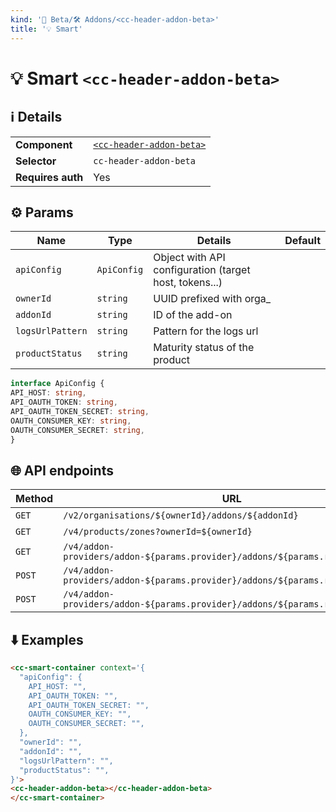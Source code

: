 ```yaml
---
kind: '🚧 Beta/🛠 Addons/<cc-header-addon-beta>'
title: '💡 Smart'
---
```

# 💡 Smart `<cc-header-addon-beta>`

## ℹ️ Details

<table>
<tr><td><strong>Component    </strong> <td><a href="🚧-beta-🛠-addons-cc-header-addon-beta--default-story"><code>&lt;cc-header-addon-beta&gt;</code></a>
<tr><td><strong>Selector     </strong> <td><code>cc-header-addon-beta</code>
<tr><td><strong>Requires auth</strong> <td>Yes
</table>

## ⚙️ Params

| Name             | Type        | Details                                                | Default |
|------------------|-------------|--------------------------------------------------------|---------|
| `apiConfig`      | `ApiConfig` | Object with API configuration (target host, tokens...) |         |
| `ownerId`        | `string`    | UUID prefixed with orga_                               |         |
| `addonId`        | `string`    | ID of the add-on                                       |         |
| `logsUrlPattern` | `string`    | Pattern for the logs url                               |         |
| `productStatus`  | `string`    | Maturity status of the product                         |         |


  ```ts
interface ApiConfig {
  API_HOST: string,
  API_OAUTH_TOKEN: string,
  API_OAUTH_TOKEN_SECRET: string,
  OAUTH_CONSUMER_KEY: string,
  OAUTH_CONSUMER_SECRET: string,
}
```

## 🌐 API endpoints

| Method   | URL                                                                            | Cache?  |
|----------|--------------------------------------------------------------------------------|---------|
| `GET`    | `/v2/organisations/${ownerId}/addons/${addonId}`                               | Default |
| `GET`    | `/v4/products/zones?ownerId=${ownerId}`                                        | Default |
| `GET`    | `/v4/addon-providers/addon-${params.provider}/addons/${params.realId}`         | Default |
| `POST`   | `/v4/addon-providers/addon-${params.provider}/addons/${params.realId}/reboot`  | Default |
| `POST`   | `/v4/addon-providers/addon-${params.provider}/addons/${params.realId}/rebuild` | Default |


## ⬇️️ Examples

  ```html
<cc-smart-container context='{
    "apiConfig": {
      API_HOST: "",
      API_OAUTH_TOKEN: "",
      API_OAUTH_TOKEN_SECRET: "",
      OAUTH_CONSUMER_KEY: "",
      OAUTH_CONSUMER_SECRET: "",
    },
    "ownerId": "",
    "addonId": "",
    "logsUrlPattern": "",
    "productStatus": "",
}'>
  <cc-header-addon-beta></cc-header-addon-beta>
</cc-smart-container>
```
